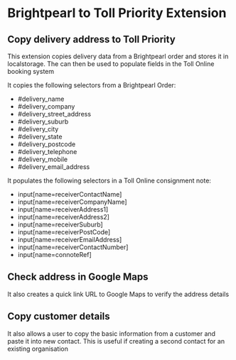 # Brightpearl to Toll Priority Extension

## Copy delivery address to Toll Priority
This extension copies delivery data from a Brightpearl order and stores it in localstorage.
The can then be used to populate fields in the Toll Online booking system

It copies the following selectors from a Brightpearl Order:
* #delivery_name
* #delivery_company
* #delivery_street_address
* #delivery_suburb
* #delivery_city
* #delivery_state
* #delivery_postcode
* #delivery_telephone
* #delivery_mobile
* #delivery_email_address

It populates the following selectors in a Toll Online consignment note:
* input[name=receiverContactName]
* input[name=receiverCompanyName]
* input[name=receiverAddress1]
* input[name=receiverAddress2]
* input[name=receiverSuburb]
* input[name=receiverPostCode]
* input[name=receiverEmailAddress]
* input[name=receiverContactNumber]
* input[name=connoteRef]

## Check address in Google Maps
It also creates a quick link URL to Google Maps to verify the address details

## Copy customer details
It also allows a user to copy the basic information from a customer and paste it into new contact.
This is useful if creating a second contact for an existing organisation

